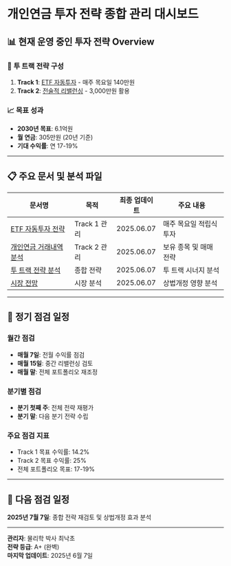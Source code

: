# 개인연금 투자 전략 종합 관리 대시보드

## 📊 **현재 운영 중인 투자 전략 Overview**

### 🎯 **투 트랙 전략 구성**
1. **Track 1**: [ETF 자동투자](./etf_auto_investment_strategy.md) - 매주 목요일 140만원
2. **Track 2**: [전술적 리밸런싱](./personal_pension_trading_history.md) - 3,000만원 활용

### 📈 **목표 성과**
- **2030년 목표**: 6.1억원
- **월 연금**: 305만원 (20년 기준)
- **기대 수익률**: 연 17-19%

---

## 📋 **주요 문서 및 분석 파일**

| 문서명 | 목적 | 최종 업데이트 | 주요 내용 |
|--------|------|---------------|-----------|
| [ETF 자동투자 전략](./etf_auto_investment_strategy.md) | Track 1 관리 | 2025.06.07 | 매주 목요일 적립식 투자 |
| [개인연금 거래내역 분석](./personal_pension_trading_history.md) | Track 2 관리 | 2025.06.07 | 보유 종목 및 매매 전략 |
| [투 트랙 전략 분석](./dual_track_investment_strategy.md) | 종합 전략 | 2025.06.07 | 투 트랙 시너지 분석 |
| [시장 전망](./market_outlook_20250607.md) | 시장 분석 | 2025.06.07 | 상법개정 영향 분석 |

---

## 📅 **정기 점검 일정**

### **월간 점검**
- **매월 7일**: 전월 수익률 점검
- **매월 15일**: 중간 리밸런싱 검토
- **매월 말**: 전체 포트폴리오 재조정

### **분기별 점검**
- **분기 첫째 주**: 전체 전략 재평가
- **분기 말**: 다음 분기 전략 수립

### **주요 점검 지표**
- Track 1 목표 수익률: 14.2%
- Track 2 목표 수익률: 25%
- 전체 포트폴리오 목표: 17-19%

---

## 🎯 **다음 점검 일정**
**2025년 7월 7일**: 종합 전략 재검토 및 상법개정 효과 분석

---

**관리자**: 물리학 박사 최낙초  
**전략 등급**: A+ (완벽)  
**마지막 업데이트**: 2025년 6월 7일